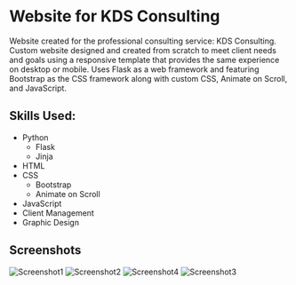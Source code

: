 # Website for KDS Consulting

Website created for the professional consulting service: KDS Consulting. Custom  website designed and created from scratch to meet client needs and goals using a responsive template that provides the same experience on desktop or mobile. Uses Flask as a web framework and featuring Bootstrap as the CSS framework along with custom CSS, Animate on Scroll, and JavaScript.

## Skills Used:

- Python
    - Flask
    - Jinja
- HTML
- CSS
    - Bootstrap
    - Animate on Scroll
- JavaScript
- Client Management
- Graphic Design

## Screenshots
![Screenshot1](https://github.com/user-attachments/assets/86dd7b8c-5b85-44ab-afc3-19c3f8af8902)
![Screenshot2](https://github.com/user-attachments/assets/6d87fb53-3989-459b-922d-f94dbf772a1e)
![Screenshot4](https://github.com/user-attachments/assets/a38d8eb8-afa5-4841-8515-3a34b9199a6d)
![Screenshot3](https://github.com/user-attachments/assets/ab62b39f-9239-4132-baae-54b6c32adf6a)
